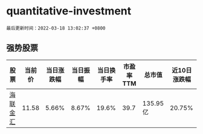 # quantitative-investment

`最后更新时间：2022-03-18 13:02:37 +0800`

## 强势股票

|股票|当前价|当日涨跌幅|当日振幅|当日换手率|市盈率TTM|总市值|近10日涨跌幅|
|----|----|----|----|----|----|----|----|
|[海联金汇](https://xueqiu.com/S/SZ002537)|11.58|5.66%|8.67%|19.6%|39.7|135.95亿|20.75%|

